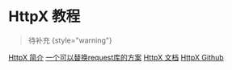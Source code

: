 # HttpX 教程

<show-structure depth="2"/>

> 待补充
{style="warning"}


<seealso>
<category ref="ref_docs">
    <a href="https://mp.weixin.qq.com/s/8o08utN2iBKzZ3cVaw6k_Q">HttpX 简介</a>
    <a href="https://mp.weixin.qq.com/s/CttiIT1eYTo50RRnWaWUJw">一个可以替换request库的方案</a>
    <a href="https://www.python-httpx.org">HttpX 文档</a>
</category>
<category ref="ref_github">
    <a href="https://github.com/encode/httpx">HttpX Github</a>
</category>
<category ref="ref_issues"></category>
<category ref="ref_hf"></category>
<category ref="ref_ms"></category>
</seealso>
